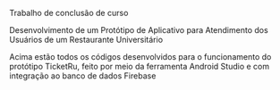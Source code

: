 Trabalho de conclusão de curso

Desenvolvimento de um Protótipo de Aplicativo para Atendimento dos Usuários de um Restaurante Universitário

Acima estão todos os códigos desenvolvidos para o funcionamento do protótipo TicketRu, feito por meio da ferramenta Android Studio e com integração ao banco de dados Firebase
